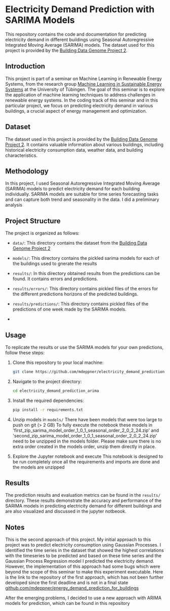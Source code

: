 # Electricity Demand Prediction with SARIMA Models

This repository contains the code and documentation for predicting electricity demand in different buildings using Seasonal Autoregressive Integrated Moving Average (SARIMA) models. The dataset used for this project is provided by the [Building Data Genome Project 2](https://github.com/buds-lab/building-data-genome-project-2).

## Introduction

This project is part of a seminar on Machine Learning in Renewable Energy Systems, from the research group [Machine Learning in Sustainable Energy Systems](https://www.mlsustainableenergy.com/) at the University of Tübingen. The goal of this seminar is to explore the application of machine learning techniques to address challenges in renewable energy systems. In the coding track of this seminar and in this particular project, we focus on predicting electricity demand in various buildings, a crucial aspect of energy management and optimization.

## Dataset

The dataset used in this project is provided by the [Building Data Genome Project 2](https://github.com/buds-lab/building-data-genome-project-2). It contains valuable information about various buildings, including historical electricity consumption data, weather data, and building characteristics.

## Methodology

In this project, I used Seasonal Autoregressive Integrated Moving Average (SARIMA) models to predict electricity demand for each building individually. SARIMA models are suitable for time series forecasting tasks and can capture both trend and seasonality in the data. I did a preliminary analysis 

## Project Structure

The project is organized as follows:

- `data/`: This directory contains the dataset from the [Building Data Genome Project 2](https://github.com/buds-lab/building-data-genome-project-2)

- `models/`: This directory contains the pickled sarima models for each of the buildings used to gnerate the results


- `results/`: In this directory obtained results from the predictions can be found. It contains errors and predictions.

- `results/errors/`: This directory contains pickled files of the errors for the different predictions horizons of the predicted buildings.

- `results/predictions/`: This directory contains pickled files of the predictions of one week made by the SARIMA models.
- 

## Usage

To replicate the results or use the SARIMA models for your own predictions, follow these steps:

1. Clone this repository to your local machine:

   ```bash
   git clone https://github.com/mdeppner/electricity_demand_prediction_arima.git
   ```

2. Navigate to the project directory:

   ```bash
   cd electricity_demand_prediction_arima
   ```

3. Install the required dependencies:

   ```bash
   pip install -r requirements.txt
   ```
4. Unzip models in `models/`
    There have been models that were too large to push on git (> 2 GB)
    To fully execute the notebook these models in 'first_zip_sarima_model_order_1_0_1_seasonal_order_2_0_2_24.zip' and 'second_zip_sarima_model_order_1_0_1_seasonal_order_2_0_2_24.zip' need to be unzipped in the models folder. Please make sure there is no extra order created in the models order, unzip them directly in place.

5. Explore the Jupyter notebook and execute 
    This notebook is designed to be run completely once all the requirements and imports are done and the models are unzipped

## Results

The prediction results and evaluation metrics can be found in the `results/` directory. These results demonstrate the accuracy and performance of the SARIMA models in predicting electricity demand for different buildings and are also visualized and discussed in the jupyter notbeook.

## Notes

This is the second approach of this project. My initial approach to this project was to predict electricity consumption using Gaussian Processes. I identified the time series in the dataset that showed the highest correlations with the timeseries to be predicted and based on these time series and the Gaussian Process Regression model I predicted the electricity demand. However, the implementation of this approach had some bugs which were beyond the scope of this seminar to make this experiment executable. Here is the link to the repository of the first approach, which has not been further developed since the first deadline and is not in a final state [github.com/mdeppner/energy_demand_prediction_for_buildings](https://github.com/mdeppner/energy_demand_prediction_for_buildings)

 After the emerging problems, I decided to use a new approach with ARIMA models for prediction, which can be found in this repository